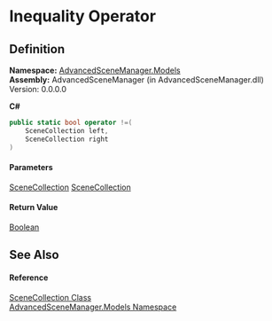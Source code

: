 # Inequality Operator

## Definition

**Namespace:** [AdvancedSceneManager.Models](N_AdvancedSceneManager_Models.md)\
**Assembly:** AdvancedSceneManager (in AdvancedSceneManager.dll) Version: 0.0.0.0

**C#**

```c#
public static bool operator !=(
	SceneCollection left,
	SceneCollection right
)
```

#### Parameters

&#x20; [SceneCollection](T_AdvancedSceneManager_Models_SceneCollection.md)   [SceneCollection](T_AdvancedSceneManager_Models_SceneCollection.md)&#x20;

#### Return Value

[Boolean](https://learn.microsoft.com/dotnet/api/system.boolean)

## See Also

#### Reference

[SceneCollection Class](T_AdvancedSceneManager_Models_SceneCollection.md)\
[AdvancedSceneManager.Models Namespace](N_AdvancedSceneManager_Models.md)
